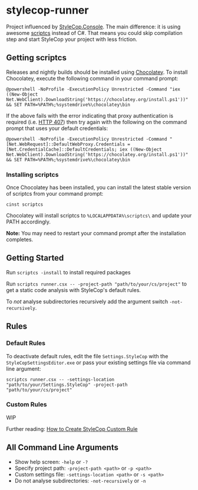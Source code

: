 # stylecop-runner

Project influenced by [StyleCop.Console](https://github.com/Nylle/StyleCop.Console). The main difference: it is using awesome [scriptcs](https://github.com/scriptcs/scriptcs) instead of C#. That means you could skip compilation step and start StyleCop your project with less friction.

## Getting scriptcs

Releases and nightly builds should be installed using [Chocolatey](http://chocolatey.org/). To install Chocolatey, execute the following command in your command prompt:

    @powershell -NoProfile -ExecutionPolicy Unrestricted -Command "iex ((New-Object Net.WebClient).DownloadString('https://chocolatey.org/install.ps1'))" && SET PATH=%PATH%;%systemdrive%\chocolatey\bin

If the above fails with the error indicating that proxy authentication is required (i.e. [HTTP 407](http://www.w3.org/Protocols/rfc2616/rfc2616-sec10.html#sec10.4.8)) then try again with the following on the command prompt that uses your default credentials:

    @powershell -NoProfile -ExecutionPolicy Unrestricted -Command "[Net.WebRequest]::DefaultWebProxy.Credentials = [Net.CredentialCache]::DefaultCredentials; iex ((New-Object Net.WebClient).DownloadString('https://chocolatey.org/install.ps1'))" && SET PATH=%PATH%;%systemdrive%\chocolatey\bin

### Installing scriptcs

Once Chocolatey has been installed, you can install the latest stable version of scriptcs from your command prompt:

    cinst scriptcs

Chocolatey will install scriptcs to `%LOCALAPPDATA%\scriptcs\` and update your PATH accordingly.

**Note:** You may need to restart your command prompt after the installation completes.

## Getting Started

Run `scriptcs -install` to install required packages

Run `scriptcs runner.csx -- -project-path "path/to/your/cs/project"` to get a static code analysis with StyleCop's default rules.

To *not* analyse subdirectories recursively add the argument switch `-not-recursively`.

## Rules

### Default Rules

To deactivate default rules, edit the file `Settings.StyleCop` with the `StyleCopSettingsEditor.exe` or pass your existing settings file via command line argument:

```Shell
scriptcs runner.csx -- -settings-location "path/to/your/Settings.StyleCop" -project-path "path/to/your/cs/project"
```

### Custom Rules

WIP

Further reading: [How to Create StyleCop Custom Rule](https://stylecopplus.codeplex.com/wikipage?title=How%20to%20Create%20StyleCop%20Custom%20Rule)

## All Command Line Arguments

- Show help screen: `-help` or `-?`
- Specify project path: `-project-path <path>` or `-p <path>`
- Custom settings file: `-settings-location <path>` or `-s <path>`
- Do not analyse subdirectories: `-not-recursively` or `-n`